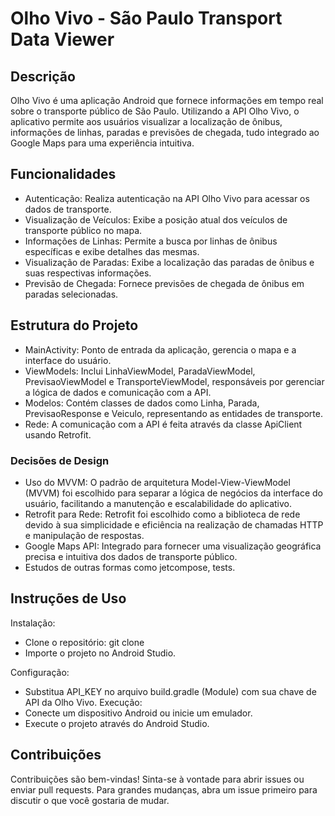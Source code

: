 # Olho Vivo - São Paulo Transport Data Viewer

## Descrição

Olho Vivo é uma aplicação Android que fornece informações em tempo real sobre o transporte público de São Paulo. Utilizando a API Olho Vivo, o aplicativo permite aos usuários visualizar a localização de ônibus, informações de linhas, paradas e previsões de chegada, tudo integrado ao Google Maps para uma experiência intuitiva.

## Funcionalidades

- Autenticação: Realiza autenticação na API Olho Vivo para acessar os dados de transporte.
- Visualização de Veículos: Exibe a posição atual dos veículos de transporte público no mapa.
- Informações de Linhas: Permite a busca por linhas de ônibus específicas e exibe detalhes das mesmas.
- Visualização de Paradas: Exibe a localização das paradas de ônibus e suas respectivas informações.
- Previsão de Chegada: Fornece previsões de chegada de ônibus em paradas selecionadas.

## Estrutura do Projeto

- MainActivity: Ponto de entrada da aplicação, gerencia o mapa e a interface do usuário.
- ViewModels: Inclui LinhaViewModel, ParadaViewModel, PrevisaoViewModel e TransporteViewModel, responsáveis por gerenciar a lógica de dados e comunicação com a API.
- Modelos: Contém classes de dados como Linha, Parada, PrevisaoResponse e Veiculo, representando as entidades de transporte.
- Rede: A comunicação com a API é feita através da classe ApiClient usando Retrofit.

### Decisões de Design

- Uso do MVVM: O padrão de arquitetura Model-View-ViewModel (MVVM) foi escolhido para separar a lógica de negócios da interface do usuário, facilitando a manutenção e escalabilidade do aplicativo.
- Retrofit para Rede: Retrofit foi escolhido como a biblioteca de rede devido à sua simplicidade e eficiência na realização de chamadas HTTP e manipulação de respostas.
- Google Maps API: Integrado para fornecer uma visualização geográfica precisa e intuitiva dos dados de transporte público.
- Estudos de outras formas como jetcompose, tests.

## Instruções de Uso

Instalação:

- Clone o repositório: git clone
- Importe o projeto no Android Studio.

Configuração:

- Substitua API_KEY no arquivo build.gradle (Module) com sua chave de API da Olho Vivo.
Execução:
- Conecte um dispositivo Android ou inicie um emulador.
- Execute o projeto através do Android Studio.


## Contribuições
Contribuições são bem-vindas! Sinta-se à vontade para abrir issues ou enviar pull requests. Para grandes mudanças, abra um issue primeiro para discutir o que você gostaria de mudar.
